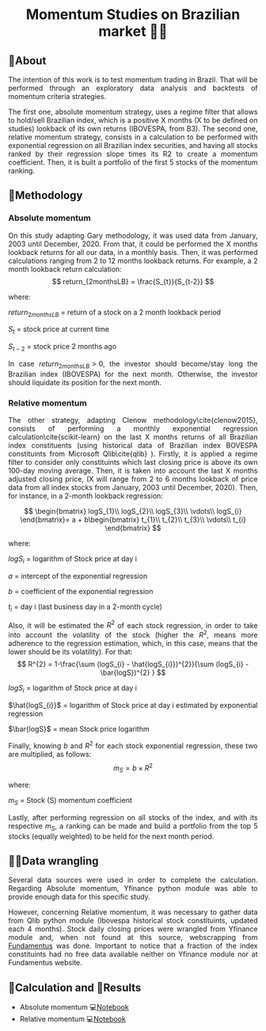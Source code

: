 <h1 align="center">
    Momentum Studies on Brazilian market 🚀🚀
</h1>

## 📕About
<div style="text-align: justify">
The intention of this work is to test momentum trading in Brazil. That will be
performed through an exploratory data analysis and backtests of momentum criteria
strategies.

The first one, <a name="ancora">absolute momentum strategy</a>, uses a regime filter that allows to hold/sell Brazilian index, which is a positive X months (X to be defined on studies) lookback of its own returns (IBOVESPA, from B3). 
The second one, <a name="ancora2">relative momentum strategy</a>, consists in a calculation to be performed with exponential regression on all Brazilian index securities, and having all stocks ranked by their regression slope times its R2 to create a momentum coefficient. Then, it is built a portfolio of the first 5 stocks of the momentum ranking.


## 🔎Methodology
### <a id="ancora">Absolute momentum</a>
On this study adapting Gary methodology, it was used data from January, 2003 until December, 2020.
From that, it could be performed the X months lookback returns for all our data, in a monthly basis. Then, it was performed calculations ranging from 2 to 12 months lookback returns. For example, a 2 month lookback return calculation:
$$
return_{2monthsLB} = \frac{S_{t}}{S_{t-2}}
$$

where:

$return_{2monthsLB}$ = return of a stock on a 2 month lookback period

$S_{t}$ = stock price at current time

$S_{t-2}$ = stock price 2 months ago

In case $return_{2monthsLB} > 0$, the investor should become/stay long the Brazilian index (IBOVESPA) for the next month. Otherwise, the investor should liquidate its position for the next month.

### <a id="ancora2">Relative momentum</a>
The other strategy, adapting Clenow methodology\cite{clenow2015}, consists of performing a monthly exponential regression calculation\cite{scikit-learn} on the last X months returns of all Brazilian index constituents (using historical data of Brazilian index BOVESPA constituints from Microsoft Qlib\cite{qlib} ). Firstly, it is applied a regime filter to consider only constituints which last closing price is above its own 100-day moving average. Then, it is taken into account the last X months adjusted closing price, (X will range from 2 to 6 months lookback of price data from all index stocks from January, 2003 until December, 2020). Then, for instance, in a 2-month lookback regression:

$$
    \begin{bmatrix}
    logS_{1}\\ 
    logS_{2}\\ 
    logS_{3}\\ 
    \vdots\\
    logS_{i}
    \end{bmatrix}= a + b\begin{bmatrix}
    t_{1}\\ 
    t_{2}\\ 
    t_{3}\\ 
    \vdots\\ 
    t_{i}
    \end{bmatrix}
$$

where:

$logS_{i}$ = logarithm of Stock price at day i

$a$ = intercept of the exponential regression

$b$ = coefficient of the exponential regression

$t_{i}$ = day i (last business day in a 2-month cycle)

Also, it will be estimated the $R^{2}$ of each stock regression, in order to take into account the volatility of the stock (higher the $R^{2}$, means more adherence to the regression estimation, which, in this case, means that the lower should be its volatility). For that:
$$
    R^{2} = 1-\frac{\sum (logS_{i} - \hat{logS_{i}})^{2}}{\sum (logS_{i} - \bar{logS})^{2} }
$$

$logS_{i}$ = logarithm of Stock price at day i

$\hat{logS_{i}}$ = logarithm of Stock price at day i estimated by exponential regression

$\bar{logS}$ = mean Stock price logarithm

Finally, knowing $b$ and $R^{2}$ for each stock exponential regression, these two are multiplied, as follows:
$$
    m_{S} = b \times R^{2}
$$

where:

$m_{S}$ = Stock (S) momentum coefficient

Lastly, after performing regression on all stocks of the index, and with its respective $m_{S}$, a ranking can be made and build a portfolio from the top 5 stocks (equally weighted) to be held for the next month period.

## 👨‍💻Data wrangling
Several data sources were used in order to complete the calculation. Regarding <a id="ancora">Absolute momentum</a>, Yfinance python module was able to provide enough data for this specific study.

However, concerning <a id="ancora2">Relative momentum</a>, it was necessary to gather data from Qlib python module (Ibovespa historical stock constituints, updated each 4 months). Stock daily closing prices were wrangled from Yfinance module and, when not found at this source, webscrapping from [Fundamentus](https://www.fundamentus.com.br/) was done. Important to notice that a fraction of the index constituints had no free data available neither on Yfinance module nor at Fundamentus website.

##  🧮Calculation and 🧾Results
- Absolute momentum 💻[Notebook](https://github.com/rpacco/momentum_studies/blob/ae29acd23f59792700c9899f4b6c4a2c1285f32f/abs_momentum.ipynb)
- Relative momentum 💻[Notebook](https://github.com/rpacco/momentum_studies/blob/ae29acd23f59792700c9899f4b6c4a2c1285f32f/rel_momentum.ipynb)

</div>